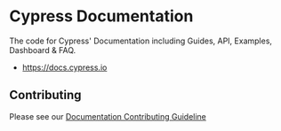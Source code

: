 # Cypress Documentation

The code for Cypress' Documentation including Guides, API, Examples, Dashboard & FAQ.

* https://docs.cypress.io

## Contributing

Please see our [Documentation Contributing Guideline](/CONTRIBUTING.md)
